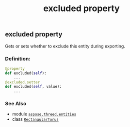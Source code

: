 ﻿---
title: excluded property
second_title: Aspose.3D for Python via .NET API References
description: 
type: docs
weight: 130
url: /python-net/aspose.threed.entities/rectangulartorus/excluded/
is_root: false
---

## excluded property


Gets or sets whether to exclude this entity during exporting.
### Definition:
```python
@property
def excluded(self):
    ...
@excluded.setter
def excluded(self, value):
    ...
```

### See Also
* module [`aspose.threed.entities`](../../)
* class [`RectangularTorus`](/3d/python-net/aspose.threed.entities/rectangulartorus)
